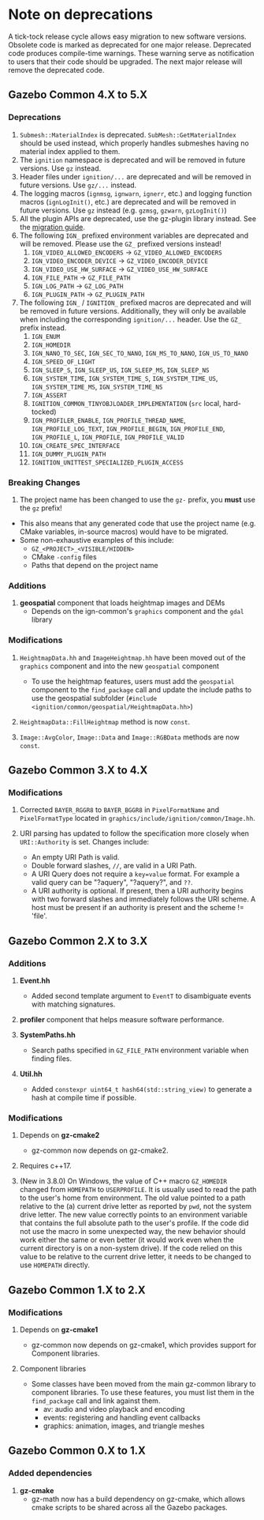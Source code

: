 # Note on deprecations
A tick-tock release cycle allows easy migration to new software versions.
Obsolete code is marked as deprecated for one major release.
Deprecated code produces compile-time warnings. These warning serve as
notification to users that their code should be upgraded. The next major
release will remove the deprecated code.

## Gazebo Common 4.X to 5.X

### Deprecations

1. `Submesh::MaterialIndex` is deprecated. `SubMesh::GetMaterialIndex` should
   be used instead, which properly handles submeshes having no material index
   applied to them.
2. The `ignition` namespace is deprecated and will be removed in future versions.  Use `gz` instead.
3. Header files under `ignition/...` are deprecated and will be removed in future versions.
   Use `gz/...` instead.
4. The logging macros (`ignmsg`, `ignwarn`, `ignerr`, etc.) and logging function macros
   (`ignLogInit()`, etc.) are deprecated and will be removed in future versions. Use `gz` instead
   (e.g. `gzmsg`, `gzwarn`, `gzLogInit()`)
5. All the plugin APIs are deprecated, use the gz-plugin library instead. See
   the [migration guide](https://github.com/ignitionrobotics/ign-plugin/blob/ign-plugin1/MIGRATION.md).
6. The following `IGN_` prefixed environment variables are deprecated and will be removed.
   Please use the `GZ_` prefixed versions instead!
   1. `IGN_VIDEO_ALLOWED_ENCODERS` -> `GZ_VIDEO_ALLOWED_ENCODERS`
   2. `IGN_VIDEO_ENCODER_DEVICE` -> `GZ_VIDEO_ENCODER_DEVICE`
   3. `IGN_VIDEO_USE_HW_SURFACE` -> `GZ_VIDEO_USE_HW_SURFACE`
   4. `IGN_FILE_PATH` -> `GZ_FILE_PATH`
   5. `IGN_LOG_PATH` -> `GZ_LOG_PATH`
   6. `IGN_PLUGIN_PATH` -> `GZ_PLUGIN_PATH`
7. The following `IGN_` / `IGNITION_` prefixed macros are deprecated and will be removed in future versions.
   Additionally, they will only be available when including the corresponding `ignition/...` header.
   Use the `GZ_` prefix instead.
   1. `IGN_ENUM`
   2. `IGN_HOMEDIR`
   3. `IGN_NANO_TO_SEC`, `IGN_SEC_TO_NANO`, `IGN_MS_TO_NANO`, `IGN_US_TO_NANO`
   4. `IGN_SPEED_OF_LIGHT`
   5. `IGN_SLEEP_S`, `IGN_SLEEP_US`, `IGN_SLEEP_MS`, `IGN_SLEEP_NS`
   6. `IGN_SYSTEM_TIME`, `IGN_SYSTEM_TIME_S`, `IGN_SYSTEM_TIME_US`, `IGN_SYSTEM_TIME_MS`, `IGN_SYSTEM_TIME_NS`
   7. `IGN_ASSERT`
   8. `IGNITION_COMMON_TINYOBJLOADER_IMPLEMENTATION` (`src` local, hard-tocked)
   9. `IGN_PROFILER_ENABLE`, `IGN_PROFILE_THREAD_NAME`, `IGN_PROFILE_LOG_TEXT`, `IGN_PROFILE_BEGIN`, `IGN_PROFILE_END`, `IGN_PROFILE_L`, `IGN_PROFILE`, `IGN_PROFILE_VALID`
   10. `IGN_CREATE_SPEC_INTERFACE`
   11. `IGN_DUMMY_PLUGIN_PATH`
   12. `IGNITION_UNITTEST_SPECIALIZED_PLUGIN_ACCESS`

### Breaking Changes

1. The project name has been changed to use the `gz-` prefix, you **must** use the `gz` prefix!
  * This also means that any generated code that use the project name (e.g. CMake variables, in-source macros) would have to be migrated.
  * Some non-exhaustive examples of this include:
    * `GZ_<PROJECT>_<VISIBLE/HIDDEN>`
    * CMake `-config` files
    * Paths that depend on the project name

### Additions

1. **geospatial** component that loads heightmap images and DEMs
    + Depends on the ign-common's `graphics` component and the `gdal` library

### Modifications

1. `HeightmapData.hh` and `ImageHeightmap.hh` have been moved out of the
`graphics` component and into the new `geospatial` component
    + To use the heightmap features, users must add the `geospatial` component
      to the `find_package` call and update the include paths to use
      the geospatial subfolder (`#include <ignition/common/geospatial/HeightmapData.hh>`)

1. `HeightmapData::FillHeightmap` method is now `const`.

1. `Image::AvgColor`, `Image::Data` and `Image::RGBData` methods are now `const`.

## Gazebo Common 3.X to 4.X

### Modifications

1. Corrected `BAYER_RGGR8` to `BAYER_BGGR8` in `PixelFormatName` and
   `PixelFormatType` located in `graphics/include/ignition/common/Image.hh`.

1. URI parsing has updated to follow the specification more closely when
   `URI::Authority` is set. Changes include:
    * An empty URI Path is valid.
    * Double forward slashes, `//`, are valid in a URI Path.
    * A URI Query does not require a `key=value` format. For example
    a valid query can be "?aquery", "?aquery?", and `??`.
    * A URI authority is optional. If present, then a URI authority begins
    with two forward slashes and immediately follows the URI scheme. A host must be present if an authority is present and the scheme != 'file'.

## Gazebo Common 2.X to 3.X

### Additions

1. **Event.hh**
    + Added second template argument to `EventT` to disambiguate events
      with matching signatures.

1. **profiler** component that helps measure software performance.

1. **SystemPaths.hh**
    + Search paths specified in `GZ_FILE_PATH` environment variable when
      finding files.

1. **Util.hh**
    + Added `constexpr uint64_t hash64(std::string_view)` to generate a
      hash at compile time if possible.

### Modifications

1. Depends on **gz-cmake2**
    + gz-common now depends on gz-cmake2.

1. Requires c++17.

1. (New in 3.8.0) On Windows, the value of C++ macro `GZ_HOMEDIR` changed from `HOMEPATH` to `USERPROFILE`. It is usually used to read the path to the user's home from environment. The old value pointed to a path relative to the (a) current drive letter as reported by `pwd`, not the system drive letter. The new value correctly points to an environment variable that contains the full absolute path to the user's profile. If the code did not use the macro in some unexpected way, the new behavior should work either the same or even better (it would work even when the current directory is on a non-system drive). If the code relied on this value to be relative to the current drive letter, it needs to be changed to use `HOMEPATH` directly.

## Gazebo Common 1.X to 2.X

### Modifications

1. Depends on **gz-cmake1**
    + gz-common now depends on gz-cmake1, which provides
      support for Component libraries.

1. Component libraries
    + Some classes have been moved from the main gz-common library
      to component libraries. To use these features, you must
      list them in the `find_package` call and link against them.
      - av: audio and video playback and encoding
      - events: registering and handling event callbacks
      - graphics: animation, images, and triangle meshes

## Gazebo Common 0.X to 1.X

### Added dependencies

1. **gz-cmake**
    + gz-math now has a build dependency on gz-cmake, which
      allows cmake scripts to be shared across all the Gazebo packages.
